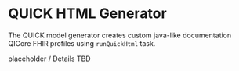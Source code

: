 # QUICK HTML Generator

The QUICK model generator creates custom java-like documentation QICore FHIR profiles
using `runQuickHtml` task.

placeholder / Details TBD